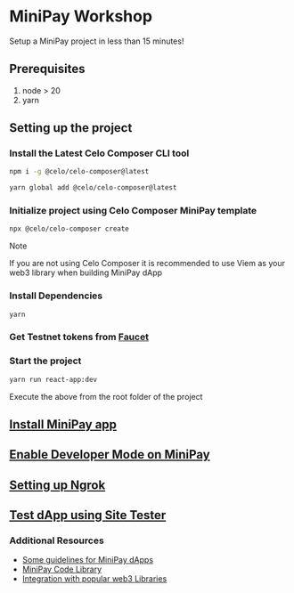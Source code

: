 # MiniPay Workshop

Setup a MiniPay project in less than 15 minutes!

## Prerequisites

1. node > 20
2. yarn

## Setting up the project

### Install the Latest Celo Composer CLI tool

```bash
npm i -g @celo/celo-composer@latest
```

```bash
yarn global add @celo/celo-composer@latest
```

### Initialize project using Celo Composer MiniPay template

```bash
npx @celo/celo-composer create
```

> [!NOTE]  
> If you are not using Celo Composer it is recommended to use Viem as your web3 library when building MiniPay dApp

### Install Dependencies

```bash
yarn
```

### Get Testnet tokens from [Faucet](https://faucet.celo.org/alfajores)

### Start the project

```bash
yarn run react-app:dev
```

Execute the above from the root folder of the project

## [Install MiniPay app](https://docs.celo.org/developer/build-on-minipay/overview#installing-minipay)

## [Enable Developer Mode on MiniPay](https://docs.celo.org/developer/build-on-minipay/enabling-testnet)

## [Setting up Ngrok](https://docs.celo.org/developer/build-on-minipay/prerequisites/ngrok-setup)

## [Test dApp using Site Tester](https://docs.celo.org/developer/build-on-minipay/overview#test-your-dapp-inside-minipay)

### Additional Resources

- [Some guidelines for MiniPay dApps](https://docs.celo.org/developer/build-on-minipay/overview#important-notes)
- [MiniPay Code Library](https://docs.celo.org/developer/build-on-minipay/code-library)
- [Integration with popular web3 Libraries](https://docs.celo.org/developer/build-on-minipay/overview#4-viem)
